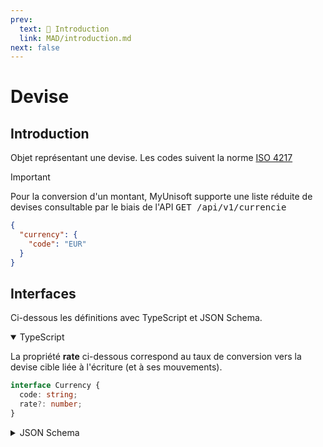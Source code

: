 ```yaml
---
prev:
  text: 💃 Introduction
  link: MAD/introduction.md
next: false
---
```


<span id="readme-top"></span>

# Devise

## Introduction

Objet représentant une devise. Les codes suivent la norme [ISO 4217](https://fr.wikipedia.org/wiki/ISO_4217)

> [!IMPORTANT] 
> Pour la conversion d'un montant, MyUnisoft supporte une liste réduite de devises consultable par le biais de l'API <kbd>GET /api/v1/currencie</kbd>

```json
{
  "currency": {
    "code": "EUR"
  }
}
```

## Interfaces
Ci-dessous les définitions avec TypeScript et JSON Schema.

<details class="details custom-block" open>
<summary>TypeScript</summary>

La propriété **rate** ci-dessous correspond au taux de conversion vers la devise cible liée à l'écriture (et à ses mouvements).
```ts
interface Currency {
  code: string;
  rate?: number;
}
```
</details>

<details class="details custom-block">
<summary>JSON Schema</summary>

```json
{
  "$schema": "http://json-schema.org/draft-07/schema#",
  "additionalProperties": false,
  "type": "object",
  "properties": {
    "code": {
      "type": "string"
    },
    "rate": {
      "type": "number",
      "nullable": true
    }
  },
  "required": [
    "code"
  ]
}
```
</details>
